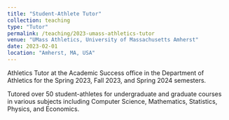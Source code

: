 ```yaml
---
title: "Student-Athlete Tutor"
collection: teaching
type: "Tutor"
permalink: /teaching/2023-umass-athletics-tutor
venue: "UMass Athletics, University of Massachusetts Amherst"
date: 2023-02-01
location: "Amherst, MA, USA"
---
```


Athletics Tutor at the Academic Success office in the Department of Athletics for the Spring 2023, Fall 2023, and
Spring 2024 semesters.

Tutored over 50 student-athletes for undergraduate and graduate courses in various subjects including Computer Science,
Mathematics, Statistics, Physics, and Economics.